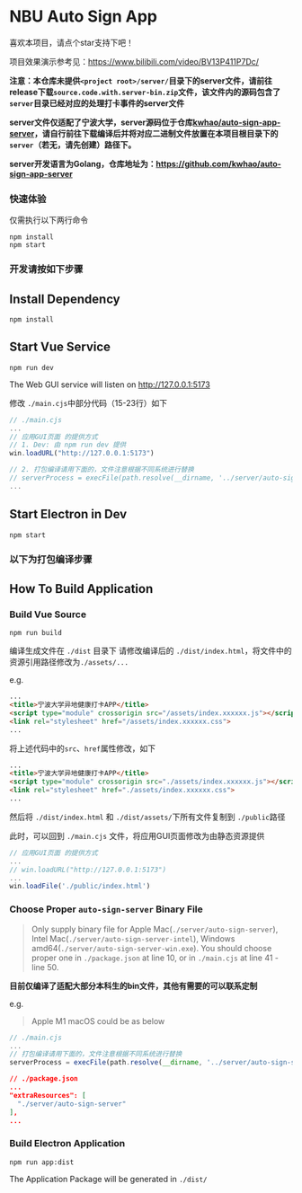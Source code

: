 # NBU Auto Sign App

喜欢本项目，请点个star支持下吧！

项目效果演示参考见：https://www.bilibili.com/video/BV13P411P7Dc/

**注意：本仓库未提供`<project root>/server/`目录下的server文件，请前往release下载`source.code.with.server-bin.zip`文件，该文件内的源码包含了`server`目录已经对应的处理打卡事件的server文件**

**server文件仅适配了宁波大学，server源码位于仓库[kwhao/auto-sign-app-server](https://github.com/kwhao/auto-sign-app-server)，请自行前往下载编译后并将对应二进制文件放置在本项目根目录下的`server`（若无，请先创建）路径下。**

**server开发语言为Golang，仓库地址为：https://github.com/kwhao/auto-sign-app-server**

### 快速体验

仅需执行以下两行命令

```shell
npm install
npm start
```

### 开发请按如下步骤

## Install Dependency

```shell
npm install
```

## Start Vue Service

```shell
npm run dev
```

The Web GUI service will listen on http://127.0.0.1:5173

修改 `./main.cjs`中部分代码（15-23行）如下
```js
// ./main.cjs
...
// 应用GUI页面 的提供方式
// 1. Dev: 由 npm run dev 提供
win.loadURL("http://127.0.0.1:5173")

// 2. 打包编译请用下面的，文件注意根据不同系统进行替换
// serverProcess = execFile(path.resolve(__dirname, '../server/auto-sign-server'))
...
```

## Start Electron in Dev

```shell
npm start
```

### 以下为打包编译步骤

## How To Build Application

### Build Vue Source

```shell
npm run build
```

编译生成文件在 `./dist` 目录下
请修改编译后的 `./dist/index.html`，将文件中的资源引用路径修改为`./assets/...`

e.g.

```html
...
<title>宁波大学异地健康打卡APP</title>
<script type="module" crossorigin src="/assets/index.xxxxxx.js"></script>
<link rel="stylesheet" href="/assets/index.xxxxxx.css">
...
```

将上述代码中的`src`、`href`属性修改，如下

```html
...
<title>宁波大学异地健康打卡APP</title>
<script type="module" crossorigin src="./assets/index.xxxxxx.js"></script>
<link rel="stylesheet" href="./assets/index.xxxxxx.css">
...
```

然后将 `./dist/index.html` 和 `./dist/assets/`下所有文件复制到 `./public`路径

此时，可以回到 `./main.cjs` 文件，将应用GUI页面修改为由静态资源提供

```js
// 应用GUI页面 的提供方式
...
// win.loadURL("http://127.0.0.1:5173")
...
win.loadFile('./public/index.html')
```

### Choose Proper `auto-sign-server` Binary File

> Only supply binary file for Apple Mac(`./server/auto-sign-server`), Intel Mac(`./server/auto-sign-server-intel`),
> Windows amd64(`./server/auto-sign-server-win.exe`).
> You should choose proper one in `./package.json` at line 10, or in `./main.cjs` at line 41 - line 50.

**目前仅编译了适配大部分本科生的bin文件，其他有需要的可以联系定制**

e.g.
> Apple M1 macOS could be as below

```js
// ./main.cjs
...
// 打包编译请用下面的，文件注意根据不同系统进行替换
serverProcess = execFile(path.resolve(__dirname, '../server/auto-sign-server'))
```

```json
// ./package.json
...
"extraResources": [
  "./server/auto-sign-server"
],
...
```

### Build Electron Application

```shell
npm run app:dist
```

The Application Package will be generated in `./dist/`
